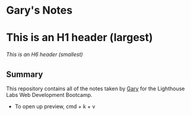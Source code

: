# Gary's Notes
# This is an H1 header (largest)
###### This is an H6 header (smallest)

## Summary 
This repository contains all of the notes taken by [Gary](https://github.com/sneezeaway/lighthouse-web-notes/blob/master/README.md) for the Lighthouse Labs Web Development Bootcamp.
- To open up preview, cmd + k + v


